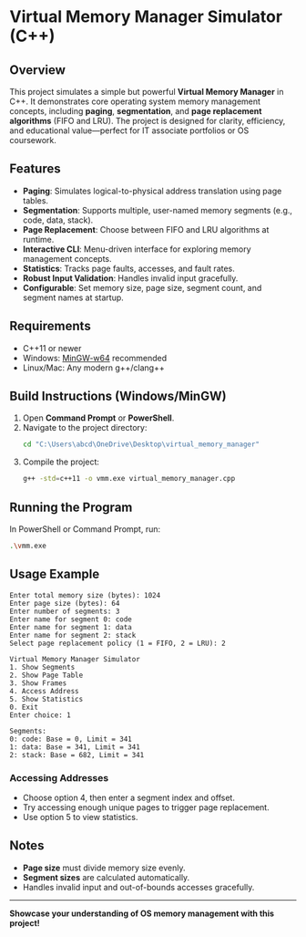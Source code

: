 # Virtual Memory Manager Simulator (C++)

## Overview
This project simulates a simple but powerful **Virtual Memory Manager** in C++. It demonstrates core operating system memory management concepts, including **paging**, **segmentation**, and **page replacement algorithms** (FIFO and LRU). The project is designed for clarity, efficiency, and educational value—perfect for IT associate portfolios or OS coursework.

## Features
- **Paging**: Simulates logical-to-physical address translation using page tables.
- **Segmentation**: Supports multiple, user-named memory segments (e.g., code, data, stack).
- **Page Replacement**: Choose between FIFO and LRU algorithms at runtime.
- **Interactive CLI**: Menu-driven interface for exploring memory management concepts.
- **Statistics**: Tracks page faults, accesses, and fault rates.
- **Robust Input Validation**: Handles invalid input gracefully.
- **Configurable**: Set memory size, page size, segment count, and segment names at startup.

## Requirements
- C++11 or newer
- Windows: [MinGW-w64](https://www.mingw-w64.org/downloads/) recommended
- Linux/Mac: Any modern g++/clang++

## Build Instructions (Windows/MinGW)
1. Open **Command Prompt** or **PowerShell**.
2. Navigate to the project directory:
   ```sh
   cd "C:\Users\abcd\OneDrive\Desktop\virtual_memory_manager"
   ```
3. Compile the project:
   ```sh
   g++ -std=c++11 -o vmm.exe virtual_memory_manager.cpp
   ```

## Running the Program
In PowerShell or Command Prompt, run:
```sh
.\vmm.exe
```

## Usage Example
```
Enter total memory size (bytes): 1024
Enter page size (bytes): 64
Enter number of segments: 3
Enter name for segment 0: code
Enter name for segment 1: data
Enter name for segment 2: stack
Select page replacement policy (1 = FIFO, 2 = LRU): 2

Virtual Memory Manager Simulator
1. Show Segments
2. Show Page Table
3. Show Frames
4. Access Address
5. Show Statistics
0. Exit
Enter choice: 1

Segments:
0: code: Base = 0, Limit = 341
1: data: Base = 341, Limit = 341
2: stack: Base = 682, Limit = 341
```

### Accessing Addresses
- Choose option 4, then enter a segment index and offset.
- Try accessing enough unique pages to trigger page replacement.
- Use option 5 to view statistics.

## Notes
- **Page size** must divide memory size evenly.
- **Segment sizes** are calculated automatically.
- Handles invalid input and out-of-bounds accesses gracefully.

---
**Showcase your understanding of OS memory management with this project!** 
